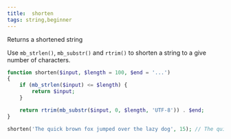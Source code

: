 ```yaml
---
title:  shorten
tags: string,beginner
---
```


Returns a shortened string

Use `mb_strlen()`, `mb_substr()` and `rtrim()` to shorten a string to a give number of characters.

```php
function shorten($input, $length = 100, $end = '...')
{
	if (mb_strlen($input) <= $length) {
	    return $input;
	}

	return rtrim(mb_substr($input, 0, $length, 'UTF-8')) . $end;
}
```

```php
shorten('The quick brown fox jumped over the lazy dog', 15); // The quick brown...
```